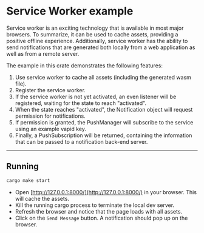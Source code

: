 # Service Worker example

Service worker is an exciting technology that is available in most major browsers. To summarize, it can be used to cache
assets, providing a positive offline experience. Additionally, service worker has the ability to send notifications that
are generated both locally from a web application as well as from a remote server.

The example in this crate demonstrates the following features:

1. Use service worker to cache all assets (including the generated wasm file).
1. Register the service worker.
1. If the service worker is not yet activated, an even listener will be registered, waiting for the
   state to reach "activated".
1. When the state reaches "activated", the Notification object will request permission for notifications.
1. If permission is granted, the PushManager will subscribe to the service using an example vapid key.
1. Finally, a PushSubscription will be returned, containing the information that can be passed to a
   notification back-end server.

---

## Running

```bash
cargo make start
```

- Open [http://127.0.0.1:8000/](http://127.0.0.1:8000/) in your browser. This will cache the assets.
- Kill the running cargo process to terminate the local dev server.
- Refresh the browser and notice that the page loads with all assets.
- Click on the `Send Message` button. A notification should pop up on the browser.
